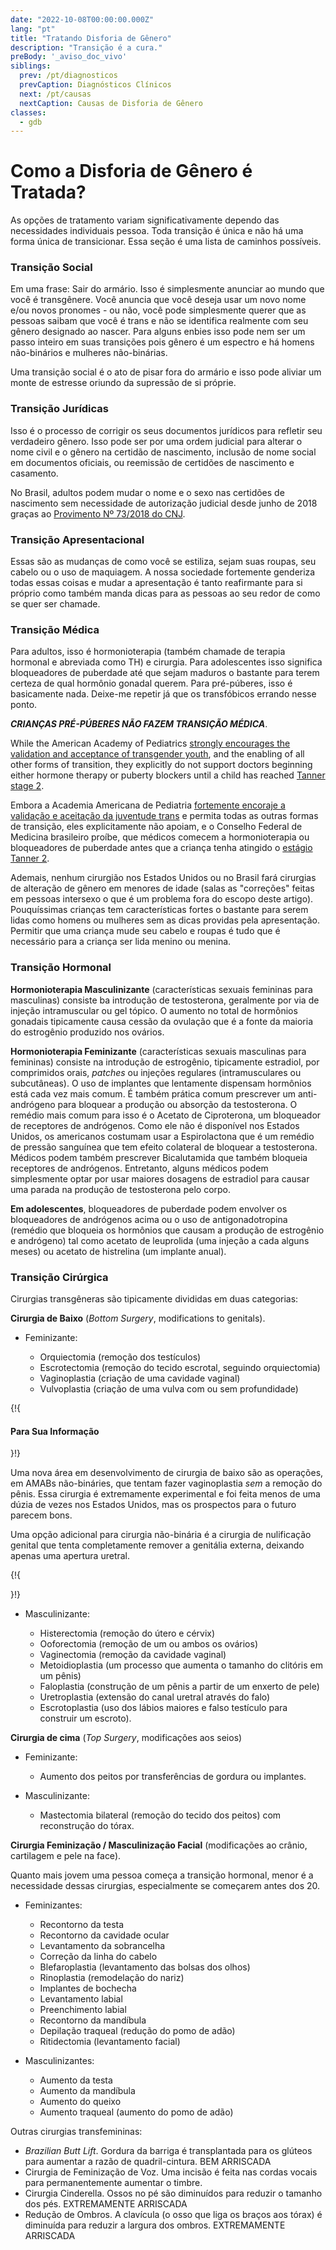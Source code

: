 ```yaml
---
date: "2022-10-08T00:00:00.000Z"
lang: "pt"
title: "Tratando Disforia de Gênero"
description: "Transição é a cura."
preBody: '_aviso_doc_vivo'
siblings:
  prev: /pt/diagnosticos
  prevCaption: Diagnósticos Clínicos
  next: /pt/causas
  nextCaption: Causas de Disforia de Gênero
classes:
  - gdb
---
```


# Como a Disforia de Gênero é Tratada?

As opções de tratamento variam significativamente dependo das necessidades individuais pessoa. Toda transição é única e não há uma forma única de transicionar. Essa seção é uma lista de caminhos possíveis.

### Transição Social

Em uma frase: Sair do armário. Isso é simplesmente anunciar ao mundo que você é transgênere. Você anuncia que você deseja usar um novo nome e/ou novos pronomes - ou não, você pode simplesmente querer que as pessoas saibam que você é trans e não se identifica realmente com seu gênero designado ao nascer. Para alguns enbies isso pode nem ser um passo inteiro em suas transições pois gênero é um espectro e há homens não-binários e mulheres não-binárias.

Uma transição social é o ato de pisar fora do armário e isso pode aliviar um monte de estresse oriundo da supressão de si próprie.

### Transição Jurídicas

Isso é o processo de corrigir os seus documentos jurídicos para refletir seu verdadeiro gênero. Isso pode ser por uma ordem judicial para alterar o nome civil e o gênero na certidão de nascimento, inclusão de nome social em documentos oficiais, ou reemissão de certidões de nascimento e casamento.

No Brasil, adultos podem mudar o nome e o sexo nas certidões de nascimento sem necessidade de autorização judicial desde junho de 2018 graças ao [Provimento Nº 73/2018 do CNJ](https://atos.cnj.jus.br/atos/detalhar/2623).

### Transição Apresentacional

Essas são as mudanças de como você se estiliza, sejam suas roupas, seu cabelo ou o uso de maquiagem. A nossa sociedade fortemente genderiza todas essas coisas e mudar a apresentação é tanto reafirmante para si próprio como também manda dicas para as pessoas ao seu redor de como se quer ser chamade.

### Transição Médica

Para adultos, isso é hormonioterapia (também chamade de terapia hormonal e abreviada como TH) e cirurgia. Para adolescentes isso significa bloqueadores de puberdade até que sejam maduros o bastante para terem certeza de qual hormônio gonadal querem. Para pré-púberes, isso é basicamente nada. Deixe-me repetir já que os transfóbicos errando nesse ponto.

***CRIANÇAS PRÉ-PÚBERES NÃO FAZEM TRANSIÇÃO MÉDICA***.

While the American Academy of Pediatrics [strongly encourages the validation and acceptance of transgender youth](https://pediatrics.aappublications.org/content/pediatrics/early/2018/09/13/peds.2018-2162.full.pdf), and the enabling of all other forms of transition, they explicitly do not support doctors beginning either hormone therapy or puberty blockers until a child has reached [Tanner stage 2](https://en.wikipedia.org/wiki/Tanner_scale).

Embora a Academia Americana de Pediatria [fortemente encoraje a validação e aceitação da juventude trans](https://pediatrics.aappublications.org/content/pediatrics/early/2018/09/13/peds.2018-2162.full.pdf) e permita todas as outras formas de transição, eles explicitamente não apoiam, e o Conselho Federal de Medicina brasileiro proíbe, que médicos comecem a hormonioterapia ou bloqueadores de puberdade antes que a criança tenha atingido o [estágio Tanner 2](https://en.wikipedia.org/wiki/Tanner_scale).

Ademais, nenhum cirurgião nos Estados Unidos ou no Brasil fará cirurgias de alteração de gênero em menores de idade (salas as "correções" feitas em pessoas intersexo o que é um problema fora do escopo deste artigo). Pouquíssimas crianças tem características fortes o bastante para serem lidas como homens ou mulheres sem as dicas providas pela apresentação. Permitir que uma criança mude seu cabelo e roupas é tudo que é necessário para a criança ser lida menino ou menina.

### Transição Hormonal

**Hormonioterapia Masculinizante** (características sexuais femininas para masculinas) consiste ba introdução de testosterona, geralmente por via de injeção intramuscular ou gel tópico. O aumento no total de hormônios gonadais tipicamente causa cessão da ovulação que é a fonte da maioria do estrogênio produzido nos ovários.

**Hormonioterapia Feminizante** (características sexuais masculinas para femininas) consiste na introdução de estrogênio, tipicamente estradiol, por comprimidos orais, _patches_ ou injeções regulares (intramusculares ou subcutâneas). O uso de implantes que lentamente dispensam hormônios está cada vez mais comum. É também prática comum prescrever um anti-andrógeno para bloquear a produção ou absorção da testosterona. O remédio mais comum para isso é o Acetato de Ciproterona, um bloqueador de receptores de andrógenos. Como ele não é disponível nos Estados Unidos, os americanos costumam usar a Espirolactona que é um remédio de pressão sanguínea que tem efeito colateral de bloquear a testosterona. Médicos podem também prescrever Bicalutamida que também bloqueia receptores de andrógenos. Entretanto, alguns médicos podem simplesmente optar por usar maiores dosagens de estradiol para causar uma parada na produção de testosterona pelo corpo.

**Em adolescentes**, bloqueadores de puberdade podem envolver os bloqueadores de andrógenos acima ou o uso de antigonadotropina (remédio que bloqueia os hormônios que causam a produção de estrogênio e andrógeno) tal como acetato de leuprolida (uma injeção a cada alguns meses) ou acetato de histrelina (um implante anual).

### Transição Cirúrgica

Cirurgias transgêneras são tipicamente divididas em duas categorias:

**Cirurgia de Baixo** (_Bottom Surgery_, modifications to genitals).

- Feminizante:

  - Orquiectomia (remoção dos testículos)
  - Escrotectomia (remoção do tecido escrotal, seguindo orquiectomia)
  - Vaginoplastia (criação de uma cavidade vaginal)
  - Vulvoplastia (criação de uma vulva com ou sem profundidade)

{!{ <div class="gutter"><div class="card"><div class="card-body"><h4 class="card-title">Para Sua Informação</h4> }!}

Uma nova área em desenvolvimento de cirurgia de baixo são as operações, em AMABs não-bináries, que tentam fazer vaginoplastia *sem* a remoção do pênis. Essa cirurgia é extremamente experimental e foi feita menos de uma dúzia de vezes nos Estados Unidos, mas os prospectos para o futuro parecem bons.

Uma opção adicional para cirurgia não-binária é a cirurgia de nulificação genital que tenta completamente remover a genitália externa, deixando apenas uma apertura uretral.

{!{ </div></div></div> }!}

- Masculinizante:

  - Histerectomia (remoção do útero e cérvix)
  - Ooforectomia (remoção de um ou ambos os ovários)
  - Vaginectomia (remoção da cavidade vaginal)
  - Metoidioplastia (um processo que aumenta o tamanho do clitóris em um pênis)
  - Faloplastia (construção de um pênis a partir de um enxerto de pele)
  - Uretroplastia (extensão do canal uretral através do falo)
  - Escrotoplastia (uso dos lábios maiores e falso testículo para construir um escroto).

**Cirurgia de cima** (_Top Surgery_, modificações aos seios)

- Feminizante:

  - Aumento dos peitos por transferências de gordura ou implantes.

- Masculinizante:

  - Mastectomia bilateral (remoção do tecido dos peitos) com reconstrução do tórax.

**Cirurgia Feminização / Masculinização Facial** (modificações ao crânio, cartilagem e pele na face).

  Quanto mais jovem uma pessoa começa a transição hormonal, menor é a necessidade dessas cirurgias, especialmente se começarem antes dos 20.

- Feminizantes:

  - Recontorno da testa
  - Recontorno da cavidade ocular
  - Levantamento da sobrancelha
  - Correção da linha do cabelo
  - Blefaroplastia (levantamento das bolsas dos olhos)
  - Rinoplastia (remodelação do nariz)
  - Implantes de bochecha
  - Levantamento labial
  - Preenchimento labial
  - Recontorno da mandíbula
  - Depilação traqueal (redução do pomo de adão)
  - Ritidectomia (levantamento facial)

- Masculinizantes:

  - Aumento da testa
  - Aumento da mandíbula
  - Aumento do queixo
  - Aumento traqueal (aumento do pomo de adão)

Outras cirurgias transfemininas:

- _Brazilian Butt Lift_. Gordura da barriga é transplantada para os glúteos para aumentar a razão de quadril-cintura. BEM ARRISCADA
- Cirurgia de Feminização de Voz. Uma incisão é feita nas cordas vocais para permanentemente aumentar o timbre.
- Cirurgia Cinderella. Ossos no pé são diminuídos para reduzir o tamanho dos pés. EXTREMAMENTE ARRISCADA
- Redução de Ombros. A clavícula (o osso que liga os braços aos tórax) é diminuída para reduzir a largura dos ombros. EXTREMAMENTE ARRISCADA